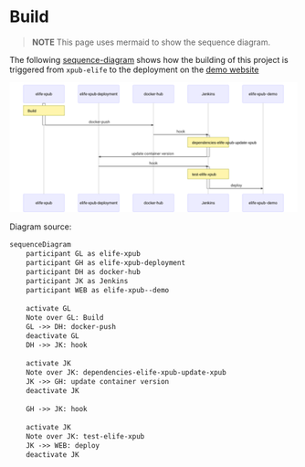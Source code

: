 # Build

> **NOTE** This page uses mermaid to show the sequence diagram.

The following [sequence-diagram](https://mermaidjs.github.io/sequenceDiagram.html) shows how the building of this project is triggered from `xpub-elife` to the deployment on the [demo website](https://demo--xpub.elifesciences.org/login)

![Deployment pipeline](./deployment-pipeline.svg)

Diagram source:

```mermaid
sequenceDiagram
    participant GL as elife-xpub
    participant GH as elife-xpub-deployment
    participant DH as docker-hub
    participant JK as Jenkins
    participant WEB as elife-xpub--demo

    activate GL
    Note over GL: Build
    GL ->> DH: docker-push
    deactivate GL
    DH ->> JK: hook

    activate JK
    Note over JK: dependencies-elife-xpub-update-xpub
    JK ->> GH: update container version
    deactivate JK

    GH ->> JK: hook

    activate JK
    Note over JK: test-elife-xpub
    JK ->> WEB: deploy
    deactivate JK
```

